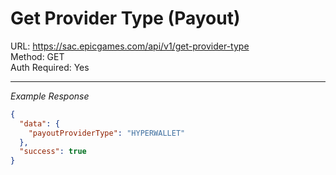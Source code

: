 # Get Provider Type (Payout)

URL: https://sac.epicgames.com/api/v1/get-provider-type \
Method: GET \
Auth Required: Yes

---

_Example Response_

```json
{
  "data": {
    "payoutProviderType": "HYPERWALLET"
  },
  "success": true
}
```
